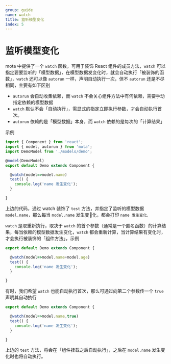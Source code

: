```yaml
---
group: guide
name: watch
title: 监听模型变化
index: 5
---
```


# 监听模型变化


mota 中提供了一个 `watch` 函数，可用于装饰 React 组件的成员方法，`watch` 可以指定要要监听的「模型数据」，在模型数据发变化时，就会自动执行「被装饰的函数」，`watch` 还可以像 `autorun` 一样，声明自动执行一次，但不 `autorun` 还是不尽相同，主要有如下区别

- `autorun` 会自动收集依赖，而 `watch` 不会关心组件方法中有何依赖，需要手动指定依赖的模型数据
- `watch` 默认不会「自动执行」，需显式的指定立即执行参数，才会自动执行首次。
- `autorun` 依赖的是「模型数据」本身，而 `watch` 依赖的是每次的「计算结果」
 
示例

```js
import { Component } from 'react';
import { model, autorun } from 'mota';
import DemoModel from './models/demo';

@model(DemoModel)
export default Demo extends Component {

  @watch(model=>model.name)
  test() {
    console.log('name 发生变化');
  }

}
```

上边的代码，通过 watch 装饰了 `test` 方法，并指定了监听的模型数据 `model.name`，那么每当 `model.name` 发生变化，都会打印 `name 发生变化`.

`watch` 是取重新执行，取决于 `watch` 的首个参数（通常是一个匿名函数）的计算结果，每当依赖的模型数据发生变化，`watch` 都会重新计算，当计算结果有变化时，才会执行被装饰的「组件方法」，示例

```js
export default Demo extends Component {

  @watch(model=>model.name+model.age)
  test() {
    console.log('name 发生变化');
  }

}
```

有时，我们希望 `watch` 也能自动执行首次，那么可通过向第二个参数传一个 `true` 声明其自动执行

```js
export default Demo extends Component {

  @watch(model=>model.name,true)
  test() {
    console.log('name 发生变化');
  }

}
```

上边的 `test` 方法，将会在「组件挂载之后自动执行」，之后在 `model.name` 发生变化时也将自动执行。